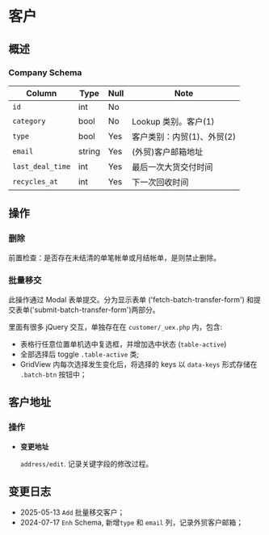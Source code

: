 # 客户

概述
---------------------------------------------------------------------
### Company Schema
Column                              | Type      | Null | Note
------------------------------------|-----------|------|-------
`id`                                | int       | No   | 
`category`                          | bool      | No   | Lookup 类别。客户(1)
`type`                              | bool      | Yes  | 客户类别：内贸(1)、外贸(2)
`email`                             | string    | Yes  | (外贸)客户邮箱地址
`last_deal_time`                    | int       | Yes  | 最后一次大货交付时间 
`recycles_at`                       | int       | Yes  | 下一次回收时间

操作
---------------------------------------------------------------------
### 删除

前置检查：是否存在未结清的单笔帐单或月结帐单，是则禁止删除。

### 批量移交
此操作通过 Modal 表单提交。分为显示表单 ('fetch-batch-transfer-form')
和提交表单('submit-batch-transfer-form')两部分。

里面有很多 jQuery 交互，单独存在在 `customer/_uex.php` 内，包含:

- 表格行任意位置单机选中复选框，并增加选中状态 (`table-active`)
- 全部选择后 toggle `.table-active` 类;
- GridView 内每次选择发生变化后，将选择的 keys 以 `data-keys` 形式存储在 `.batch-btn` 按钮中；

客户地址
---------------------------------------------------------------------
### 操作
- **变更地址** 
  
  `address/edit`. 记录关键字段的修改过程。

变更日志
--------------------------------------------------------------------------
- 2025-05-13 `Add` 批量移交客户；
- 2024-07-17 `Enh` Schema, 新增`type` 和 `email` 列，记录外贸客户邮箱；

